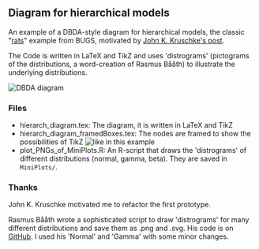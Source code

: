 ## Diagram for hierarchical models

An example of a DBDA-style diagram for hierarchical models, the classic "[rats](http://www.mrc-bsu.cam.ac.uk/bugs/documentation/exampVol1/node3.html)" example from BUGS, motivated by [John K. Kruschke's post](http://doingbayesiandataanalysis.blogspot.ch/2013/10/diagrams-for-hierarchical-models-we.html).

The Code is written in LaTeX and TikZ and uses 'distrograms' (pictograms of the distributions, a word-creation of Rasmus Bååth) to illustrate the underlying distributions.


![DBDA diagram](https://raw.github.com/tinu-schneider/DBDA_hierach_diagram/master/Example.png)


### Files
* hierarch_diagram.tex: The diagram, it is written in LaTeX and TikZ
* hierarch_diagram_framedBoxes.tex: The nodes are framed to show the possibilities of TikZ ![like in this example](https://raw.github.com/tinu-schneider/DBDA_hierach_diagram/master/framed_node.png)
* plot_PNGs_of_MiniPlots.R: An R-script that draws the 'distrograms' of  different distributions (normal, gamma, beta). They are saved in `MiniPlots/`. 

###  Thanks

John K. Kruschke motivated me to refactor the first prototype.

Rasmus Bååth wrote a sophisticated script to draw 'distrograms' for many different distributions and save them as .png and .svg. His code is on [GitHub](https://github.com/rasmusab/distribution_diagrams). I used his 'Normal' and 'Gamma' with some minor changes. 






